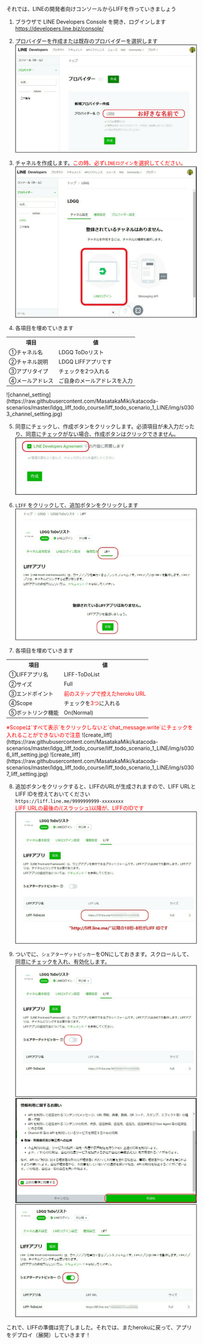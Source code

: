 それでは、LINEの開発者向けコンソールからLIFFを作っていきましょう

1. ブラウザで LINE Developers Console を開き、ログインします<br>
<a href="https://developers.line.biz/console/" target="_blank">https://developers.line.biz/console/</a>

2. プロバイダーを作成または既存のプロバイダーを選択します<br>
![create_provider](https://raw.githubusercontent.com/MasatakaMiki/katacoda-scenarios/master/ldgq_liff_todo_course/liff_todo_scenario_1_LINE/img/s0301_create_provider.jpg)

3. チャネルを作成します。<font color="red">この時、必ず`LINEログイン`を選択してください。</font><br>
![create_channel](https://raw.githubusercontent.com/MasatakaMiki/katacoda-scenarios/master/ldgq_liff_todo_course/liff_todo_scenario_1_LINE/img/s0302_create_channel.jpg)

4. 各項目を埋めていきます<br>
<table><tr><th>項目</th><th>値</th></tr>
<tr><td>①チャネル名</td><td>LDGQ ToDoリスト</td></tr>
<tr><td>②チャネル説明</td><td>LDGQ LIFFアプリです</td></tr>
<tr><td>③アプリタイプ</td><td>チェックを2つ入れる</td></tr>
<tr><td>④メールアドレス</td><td>ご自身のメールアドレスを入力</td></tr>
</table>
![channel_setting](https://raw.githubusercontent.com/MasatakaMiki/katacoda-scenarios/master/ldgq_liff_todo_course/liff_todo_scenario_1_LINE/img/s0303_channel_setting.jpg)

5. 同意にチェックし、作成ボタンをクリックします。必須項目が未入力だったり、同意にチェックがない場合、作成ボタンはクリックできません。
![channel_setting](https://raw.githubusercontent.com/MasatakaMiki/katacoda-scenarios/master/ldgq_liff_todo_course/liff_todo_scenario_1_LINE/img/s0304_channel_setting.jpg)

6. `LIFF` をクリックして、追加ボタンをクリックします<br>
![create_liff](https://raw.githubusercontent.com/MasatakaMiki/katacoda-scenarios/master/ldgq_liff_todo_course/liff_todo_scenario_1_LINE/img/s0305_create_liff.jpg)

7. 各項目を埋めていきます<br>
<table><tr><th>項目</th><th>値</th></tr>
<tr><td>①LIFFアプリ名</td><td>LIFF-ToDoList</td></tr>
<tr><td>②サイズ</td><td>Full</td></tr>
<tr><td>③エンドポイント</td><td><font color="red">前のステップで控えたheroku URL</font></td></tr>
<tr><td>④Scope</td><td>チェックを<font color="red">3つ</font>に入れる</td></tr>
<tr><td>⑤ボットリンク機能</td><td>On(Normal)</td></tr>
</table>
<font color="red">※Scopeは`すべて表示`をクリックしないと`chat_message.write`にチェックを入れることができないので注意</font>
![create_liff](https://raw.githubusercontent.com/MasatakaMiki/katacoda-scenarios/master/ldgq_liff_todo_course/liff_todo_scenario_1_LINE/img/s0306_liff_setting.jpg)
![create_liff](https://raw.githubusercontent.com/MasatakaMiki/katacoda-scenarios/master/ldgq_liff_todo_course/liff_todo_scenario_1_LINE/img/s0307_liff_setting.jpg)

8. 追加ボタンをクリックすると、LIFFのURLが生成されますので、LIFF URLとLIFF IDを控えておいてください<br>
`https://liff.line.me/9999999999-xxxxxxxx`<br>
<font color="red">LIFF URLの最後の/(スラッシュ)以降が、LIFFのIDです</font><br>
![create_liff](https://raw.githubusercontent.com/MasatakaMiki/katacoda-scenarios/master/ldgq_liff_todo_course/liff_todo_scenario_1_LINE/img/s0308_liff_url.jpg)

9. ついでに、`シェアターゲットピッカー`をONにしておきます。スクロールして、同意にチェックを入れ、有効化します。<br>
![create_liff](https://raw.githubusercontent.com/MasatakaMiki/katacoda-scenarios/master/ldgq_liff_todo_course/liff_todo_scenario_1_LINE/img/s0309_stp.jpg)
![create_liff](https://raw.githubusercontent.com/MasatakaMiki/katacoda-scenarios/master/ldgq_liff_todo_course/liff_todo_scenario_1_LINE/img/s0310_stp.jpg)
![create_liff](https://raw.githubusercontent.com/MasatakaMiki/katacoda-scenarios/master/ldgq_liff_todo_course/liff_todo_scenario_1_LINE/img/s0311_stp.jpg)

これで、LIFFの準備は完了しました。それでは、またherokuに戻って、アプリをデプロイ（展開）していきます！
